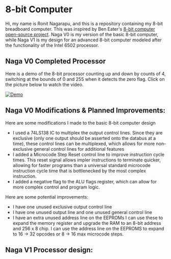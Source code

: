 # 8-bit Computer
Hi, my name is Ronit Nagarapu, and this is a repository containing my 8-bit breadboard computer. This was inspired by Ben Eater's [8-bit computer open-source project](https://eater.net/8bit/). Naga V0 is my version of the basic 8-bit computer, while Naga V1 is my design for an advanced 8-bit computer modeled after the functionality of the Intel 6502 processor.

## Naga V0 Completed Processor
Here is a demo of the 8-bit processor counting up and down by counts of 4, switching at the bounds of 0 and 255 when it detects the zero flag. Click on the picture below to watch the video.

[![Demo](https://img.youtube.com/vi/K0oQ7QJAWTM/0.jpg)](https://www.youtube.com/watch?v=K0oQ7QJAWTM)

## Naga V0 Modifications & Planned Improvements:

Here are some modifications I made to the basic 8-bit computer design

- I used a 74LS138 IC to multiplex the output control lines. Since they are exclusive (only one output should be asserted onto the databus at a time), these control lines can be multiplexed, which allows for more non-exclusive general control lines for additional features
- I added a Microcode Step Reset control line to improve instruction cycle times. This reset signal allows impler instructions to terminate quicker, allowing for faster programs than a universal standard microcode instruction cycle time that is bottlenecked by the most complex instruction.
- I added a negative flag to the ALU flags register, which can allow for more complex control and program logic.

Here are some potential improvements:
- I have one unused exclusive output control line
- I have one unused output line and one unused general control line
- I have an extra unused address line on the EEPROMs
I can use these to expand the memory register and upgrade the RAM to an 8-bit address and 256 x 8 chip.  I can use the address line on the EEPROMS to expand to 16 -> 32 opcodes or 8 -> 16 max microcode steps. 

## Naga V1 Processor design:
